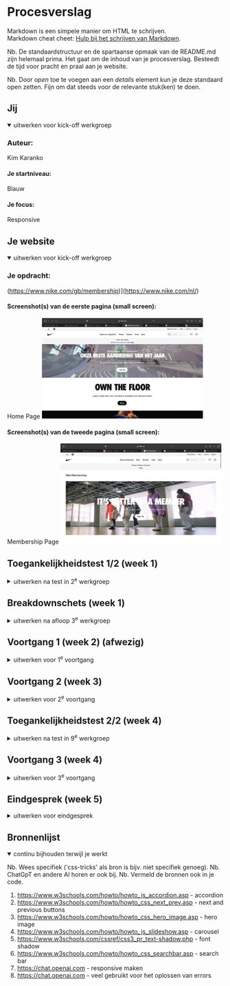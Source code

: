 # Procesverslag
Markdown is een simpele manier om HTML te schrijven.  
Markdown cheat cheet: [Hulp bij het schrijven van Markdown](https://github.com/adam-p/markdown-here/wiki/Markdown-Cheatsheet).

Nb. De standaardstructuur en de spartaanse opmaak van de README.md zijn helemaal prima. Het gaat om de inhoud van je procesverslag. Besteedt de tijd voor pracht en praal aan je website.

Nb. Door *open* toe te voegen aan een *details* element kun je deze standaard open zetten. Fijn om dat steeds voor de relevante stuk(ken) te doen.





## Jij

<details open>
  <summary>uitwerken voor kick-off werkgroep</summary>

  ### Auteur:
  Kim Karanko

  #### Je startniveau:
  Blauw

  #### Je focus:
  Responsive
 
</details>





## Je website

<details open>
  <summary>uitwerken voor kick-off werkgroep</summary>

  ### Je opdracht:
  (https://www.nike.com/gb/membership)](https://www.nike.com/nl/)

  #### Screenshot(s) van de eerste pagina (small screen): 
  Home Page 
  <img src="readme-images/Schermafbeelding 2023-11-15 om 10.42.09.png" width="375px" alt="omschrijving van de pagina">

  #### Screenshot(s) van de tweede pagina (small screen):
  Membership Page
  <img src="readme-images/Schermafbeelding 2023-11-15 om 10.42.25.png" width="375px" alt="omschrijving van de pagina">
 
</details>



## Toegankelijkheidstest 1/2 (week 1)

<details>
  <summary>uitwerken na test in 2<sup>e</sup> werkgroep</summary>
  <img src="readme-images/IMG_7985.JPG" width="375px" alt="omschrijving van de pagina">
  <img src="readme-images/IMG_7986.JPG" width="375px" alt="omschrijving van de pagina">
  <img src="readme-images/IMG_7987.JPG" width="375px" alt="omschrijving van de pagina">
  <img src="readme-images/IMG_7988.JPG" width="375px" alt="omschrijving van de pagina">
  <img src="readme-images/IMG_7989.JPG" width="375px" alt="omschrijving van de pagina">

</details>



## Breakdownschets (week 1)

<details>
  <summary>uitwerken na afloop 3<sup>e</sup> werkgroep</summary>

  ### de hele pagina: 
  ### dynamisch deel Pagina 1: 
  <img src="readme-images/Schermafbeelding 2023-11-20 om 13.28.42.png" width="375px" alt="breakdown van de hele pagina">

  ### dynamisch deel Pagina 2 
  <img src="readme-images/Schermafbeelding 2023-11-20 om 13.29.09.png" width="375px" alt="breakdown van een dynamisch deel">

  ### wellicht nog een dynamisch deel (bijv filter): 
  <img src="readme-images/dummy-plaatje.jpg" width="375px" alt="breakdown van nog een dynamisch deel">

</details>





## Voortgang 1 (week 2) (afwezig)

<details>
  <summary>uitwerken voor 1<sup>e</sup> voortgang</summary>

  ### Stand van zaken
  -


  ### Agenda voor meeting
  samen met je groepje opstellen
  -

  ### Verslag van meeting
  -
</details>





## Voortgang 2 (week 3)

<details>
  <summary>uitwerken voor 2<sup>e</sup> voortgang</summary>

  ### Stand van zaken
  Het ging voor mijn gevoel goed tot dit gesprek, het enige waar ik mee zat was ik mijn site niet live kreeg via visual studio code.

  ### Agenda voor meeting
  -


  ### Verslag van meeting
  Het live krijgen van mijn code was snel opgelost met de studentenassistent, kreeg ook te horen dat mijn code er goed uit zag.

</details>





## Toegankelijkheidstest 2/2 (week 4)

<details>
  <summary>uitwerken na test in 9<sup>e</sup> werkgroep</summary>

  <img src="readme-images/Schermafbeelding 2024-01-22 om 13.53.46.png" width="375px" alt="1">
  <img src="readme-images/Schermafbeelding 2024-01-22 om 13.54.18.png" width="375px" alt="1">
  <img src="readme-images/Schermafbeelding 2024-01-22 om 13.53.46.png" width="375px" alt="1">

  ### Bevindingen
  -

</details>





## Voortgang 3 (week 4)

<details>
  <summary>uitwerken voor 3<sup>e</sup> voortgang</summary>

  ### Stand van zaken
  Tot dit punt ging het redelijk goed, de eerste html page was zo goed als af. Ik wist dat ik de laatste weekend hard moest werken om     de tweede html page ook af te krijgen. 


  ### Agenda voor meeting

  ### Verslag van meeting
  Ik had deze week met studentenassistent Thije gesproken. Hij vertelde mij dat ik nog te veel div's had gebruikt, mijn code moest        meer semantisch worden. Voor het eind gesprek heb ik veel div's weggehaald en vervangen door semantische code zoals bijvoorbeeld        sections.

</details>





## Eindgesprek (week 5)

<details>
  <summary>uitwerken voor eindgesprek</summary>

  ### Je uitkomst - karakteristiek screenshots:
  <img src="readme-images/Schermafbeelding 2023-12-12 om 11.41.33.png" width="375px" alt="uitomst opdracht 1">


  ### Dit ging goed/Heb ik geleerd: 
  Ik ben trots op hoe het eruit ziet, mijn zus dacht  bijvoorbeeld dat ik op de echte Nike site aan het kijken was. Aan het begin had ik er al weinig vertrouwen in omdat programmeren niet mijn sterkste punt is. Ik heb rustig de tijd genomen en mijn best gedaan, uiteindelijk vind ik dat het een mooie site geworden. Wat ik heb geleerd is dat chatGPT handig is voor het debuggen van code. Vooral aan het einde van van het bouwen van de site kwamen er veel bugs tevoorschijn, vooral bij javascript. Dit is gelukkig opgelost door het gebruik van chatGPT. 

  <img src="readme-images/Schermafbeelding 2023-12-12 om 11.45.02.png" width="375px" alt="top">


  ### Dit was lastig/Is niet gelukt:
  Wat het lastigste was, was het laten werken van de javascript. Hier heb ik het meeste tijd in zitten, ik kreeg bij het begin ook spijt van dat ik responsive had uitgekozen omdat dat erg lastig was om te doen. Gelukkig werkt alles nu wel goed. Wat jammer was, was dat ik erg laat er achter kwam dat het gebruiken van te veel div's niet helemaal de bedoeling was. De div's heb ik nog geprobeerd te verminderen in de laatste dagen. 

  <img src="readme-images/Schermafbeelding 2023-12-12 om 11.48.32.png" width="375px" alt="bummer">
</details>





## Bronnenlijst

<details open>
  <summary>continu bijhouden terwijl je werkt</summary>

  Nb. Wees specifiek ('css-tricks' als bron is bijv. niet specifiek genoeg). 
  Nb. ChatGpT en andere AI horen er ook bij.
  Nb. Vermeld de bronnen ook in je code.

  1. https://www.w3schools.com/howto/howto_js_accordion.asp - accordion 
  2. https://www.w3schools.com/howto/howto_css_next_prev.asp - next and previous buttons
  3. https://www.w3schools.com/howto/howto_css_hero_image.asp - hero image
  4. https://www.w3schools.com/howto/howto_js_slideshow.asp - carousel
  5. https://www.w3schools.com/cssref/css3_pr_text-shadow.php - font shadow
  6. https://www.w3schools.com/howto/howto_css_searchbar.asp - search bar
  7. https://chat.openai.com - responsive maken
  8. https://chat.openai.com - veel gebruikt voor het oplossen van errors

</details>
